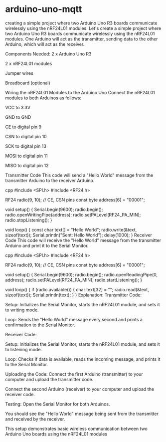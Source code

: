 # arduino-uno-mqtt
 creating a simple project where two Arduino Uno R3 boards communicate wirelessly using the nRF24L01 modules. 
Let's create a simple project where two Arduino Uno R3 boards communicate wirelessly using the nRF24L01 modules. One Arduino will act as the transmitter, sending data to the other Arduino, which will act as the receiver.

Components Needed:
2 x Arduino Uno R3

2 x nRF24L01 modules

Jumper wires

Breadboard (optional)

Wiring the nRF24L01 Modules to the Arduino Uno
Connect the nRF24L01 modules to both Arduinos as follows:

VCC to 3.3V

GND to GND

CE to digital pin 9

CSN to digital pin 10

SCK to digital pin 13

MOSI to digital pin 11

MISO to digital pin 12

Transmitter Code
This code will send a "Hello World" message from the transmitter Arduino to the receiver Arduino.

cpp
#include <SPI.h>
#include <RF24.h>

RF24 radio(9, 10); // CE, CSN pins
const byte address[6] = "00001";

void setup() {
  Serial.begin(9600);
  radio.begin();
  radio.openWritingPipe(address);
  radio.setPALevel(RF24_PA_MIN);
  radio.stopListening();
}

void loop() {
  const char text[] = "Hello World";
  radio.write(&text, sizeof(text));
  Serial.println("Sent: Hello World");
  delay(1000);
}
Receiver Code
This code will receive the "Hello World" message from the transmitter Arduino and print it to the Serial Monitor.

cpp
#include <SPI.h>
#include <RF24.h>

RF24 radio(9, 10); // CE, CSN pins
const byte address[6] = "00001";

void setup() {
  Serial.begin(9600);
  radio.begin();
  radio.openReadingPipe(0, address);
  radio.setPALevel(RF24_PA_MIN);
  radio.startListening();
}

void loop() {
  if (radio.available()) {
    char text[32] = "";
    radio.read(&text, sizeof(text));
    Serial.println(text);
  }
}
Explanation:
Transmitter Code:

Setup: Initializes the Serial Monitor, starts the nRF24L01 module, and sets it to writing mode.

Loop: Sends the "Hello World" message every second and prints a confirmation to the Serial Monitor.

Receiver Code:

Setup: Initializes the Serial Monitor, starts the nRF24L01 module, and sets it to listening mode.

Loop: Checks if data is available, reads the incoming message, and prints it to the Serial Monitor.

Uploading the Code:
Connect the first Arduino (transmitter) to your computer and upload the transmitter code.

Connect the second Arduino (receiver) to your computer and upload the receiver code.

Testing:
Open the Serial Monitor for both Arduinos.

You should see the "Hello World" message being sent from the transmitter and received by the receiver.

This setup demonstrates basic wireless communication between two Arduino Uno boards using the nRF24L01 modules
